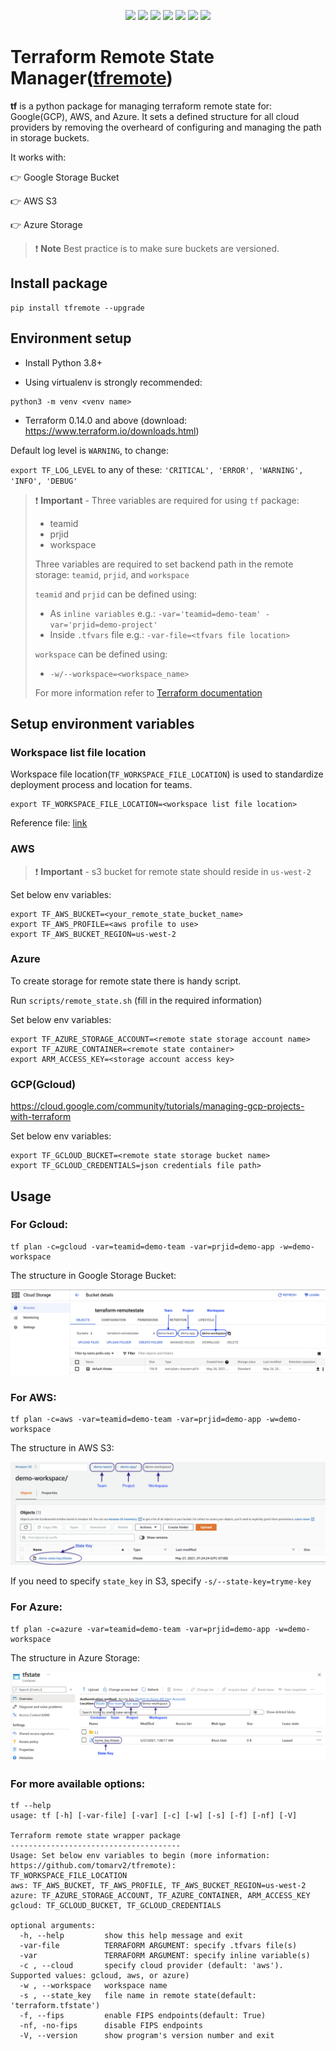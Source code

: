 <p align="center">
    <a href="https://github.com/tomarv2/tfremote/actions/workflows/checks.yml" alt="Check">
        <img src="https://github.com/tomarv2/tfremote/actions/workflows/checks.yml/badge.svg?branch=main" /></a>
    <a href="https://www.apache.org/licenses/LICENSE-2.0" alt="GitHub tag">
        <img src="https://img.shields.io/github/license/tomarv2/tfremote" /></a>
    <a href="https://github.com/tomarv2/tfremote/tags" alt="GitHub tag">
        <img src="https://img.shields.io/github/v/tag/tomarv2/tfremote" /></a>
    <a href="https://github.com/tomarv2/tfremote/pulse" alt="Activity">
        <img src="https://img.shields.io/github/commit-activity/m/tomarv2/tfremote" /></a>
    <a href="https://stackoverflow.com/users/6679867/tomarv2" alt="Stack Exchange reputation">
        <img src="https://img.shields.io/stackexchange/stackoverflow/r/6679867"></a>
    <a href="https://discord.gg/XH975bzN" alt="chat on Discord">
        <img src="https://img.shields.io/discord/813961944443912223?logo=discord"></a>
    <a href="https://twitter.com/intent/follow?screen_name=varuntomar2019" alt="follow on Twitter">
        <img src="https://img.shields.io/twitter/follow/varuntomar2019?style=social&logo=twitter"></a>
</p>

# Terraform Remote State Manager([tfremote](https://pypi.org/project/tfremote/))

**tf** is a python package for managing terraform remote state for: Google(GCP), AWS, and Azure.
It sets a defined structure for all cloud providers by removing the overheard of configuring and managing the path in storage buckets.

It works with:

:point_right: Google Storage Bucket

:point_right: AWS S3

:point_right: Azure Storage

> ❗️ **Note** Best practice is to make sure buckets are versioned.

## Install package

```
pip install tfremote --upgrade
```

## Environment setup

- Install Python 3.8+

- Using virtualenv is strongly recommended:

```
python3 -m venv <venv name>
```

- Terraform 0.14.0 and above (download: https://www.terraform.io/downloads.html)

Default log level is `WARNING`, to change:

`export TF_LOG_LEVEL` to any of these: `'CRITICAL', 'ERROR', 'WARNING', 'INFO', 'DEBUG'`

> ❗️ **Important** - Three variables are required for using `tf` package:
>
> - teamid
> - prjid
> - workspace
>
> Three variables are required to set backend path in the remote storage: `teamid`, `prjid`, and `workspace`
>
> `teamid` and `prjid` can be defined using:
>
> - As `inline variables` e.g.: `-var='teamid=demo-team' -var='prjid=demo-project'`
> - Inside `.tfvars` file e.g.: `-var-file=<tfvars file location> `
>
> `workspace` can be defined using:
>
> - `-w/--workspace=<workspace_name>`
>
> For more information refer to [Terraform documentation](https://www.terraform.io/docs/language/values/variables.html)

## Setup environment variables

### Workspace list file location

Workspace file location(`TF_WORKSPACE_FILE_LOCATION`) is used to standardize deployment process and location for teams.

```
export TF_WORKSPACE_FILE_LOCATION=<workspace list file location>
```

Reference file: [link](scripts/workspaces.json)

### AWS

> ❗️ **Important** - s3 bucket for remote state should reside in `us-west-2`

Set below env variables:

```
export TF_AWS_BUCKET=<your_remote_state_bucket_name>
export TF_AWS_PROFILE=<aws profile to use>
export TF_AWS_BUCKET_REGION=us-west-2
```

### Azure

To create storage for remote state there is handy script.

Run `scripts/remote_state.sh` (fill in the required information)

Set below env variables:

```
export TF_AZURE_STORAGE_ACCOUNT=<remote state storage account name>
export TF_AZURE_CONTAINER=<remote state container>
export ARM_ACCESS_KEY=<storage account access key>
```

### GCP(Gcloud)

https://cloud.google.com/community/tutorials/managing-gcp-projects-with-terraform

Set below env variables:

```
export TF_GCLOUD_BUCKET=<remote state storage bucket name>
export TF_GCLOUD_CREDENTIALS=json credentials file path>
```

## Usage

### For Gcloud:

```
tf plan -c=gcloud -var=teamid=demo-team -var=prjid=demo-app -w=demo-workspace
```

The structure in Google Storage Bucket:

![alt text](docs/images/google_tf.png)

### For AWS:

```
tf plan -c=aws -var=teamid=demo-team -var=prjid=demo-app -w=demo-workspace
```

The structure in AWS S3:

![alt text](docs/images/aws_tf.png)

If you need to specify `state_key` in S3, specify `-s/--state-key=tryme-key`

### For Azure:

```
tf plan -c=azure -var=teamid=demo-team -var=prjid=demo-app -w=demo-workspace
```

The structure in Azure Storage:

![alt text](docs/images/azure_tf.png)

### For more available options:

```
tf --help
usage: tf [-h] [-var-file] [-var] [-c] [-w] [-s] [-f] [-nf] [-V]

Terraform remote state wrapper package
--------------------------------------
Usage: Set below env variables to begin (more information: https://github.com/tomarv2/tfremote):
TF_WORKSPACE_FILE_LOCATION
aws: TF_AWS_BUCKET, TF_AWS_PROFILE, TF_AWS_BUCKET_REGION=us-west-2
azure: TF_AZURE_STORAGE_ACCOUNT, TF_AZURE_CONTAINER, ARM_ACCESS_KEY
gcloud: TF_GCLOUD_BUCKET, TF_GCLOUD_CREDENTIALS

optional arguments:
  -h, --help         show this help message and exit
  -var-file          TERRAFORM ARGUMENT: specify .tfvars file(s)
  -var               TERRAFORM ARGUMENT: specify inline variable(s)
  -c , --cloud       specify cloud provider (default: 'aws'). Supported values: gcloud, aws, or azure)
  -w , --workspace   workspace name
  -s , --state_key   file name in remote state(default: 'terraform.tfstate')
  -f, --fips         enable FIPS endpoints(default: True)
  -nf, -no-fips      disable FIPS endpoints
  -V, --version      show program's version number and exit
```
